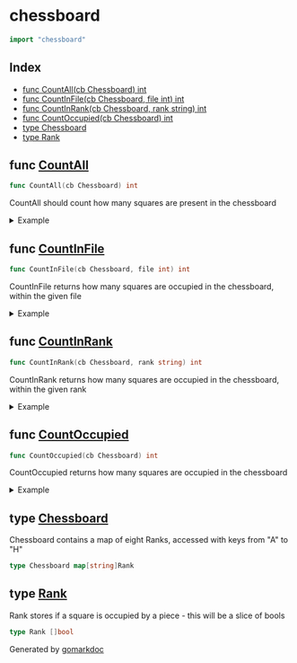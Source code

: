 <!-- Code generated by gomarkdoc. DO NOT EDIT -->

# chessboard

```go
import "chessboard"
```

## Index

- [func CountAll(cb Chessboard) int](<#func-countall>)
- [func CountInFile(cb Chessboard, file int) int](<#func-countinfile>)
- [func CountInRank(cb Chessboard, rank string) int](<#func-countinrank>)
- [func CountOccupied(cb Chessboard) int](<#func-countoccupied>)
- [type Chessboard](<#type-chessboard>)
- [type Rank](<#type-rank>)


## func [CountAll](<https://github.com/vpayno/exercism-workspace/blob/main/go/chessboard/chessboard.go#L38>)

```go
func CountAll(cb Chessboard) int
```

CountAll should count how many squares are present in the chessboard

<details><summary>Example</summary>
<p>

```go
{
	board := newChessboard()

	fmt.Println(CountAll(board))

}
```

#### Output

```
64
```

</p>
</details>

## func [CountInFile](<https://github.com/vpayno/exercism-workspace/blob/main/go/chessboard/chessboard.go#L25>)

```go
func CountInFile(cb Chessboard, file int) int
```

CountInFile returns how many squares are occupied in the chessboard\, within the given file

<details><summary>Example</summary>
<p>

```go
{
	board := newChessboard()

	fmt.Println(CountInFile(board, 2))

}
```

#### Output

```
1
```

</p>
</details>

## func [CountInRank](<https://github.com/vpayno/exercism-workspace/blob/main/go/chessboard/chessboard.go#L11>)

```go
func CountInRank(cb Chessboard, rank string) int
```

CountInRank returns how many squares are occupied in the chessboard\, within the given rank

<details><summary>Example</summary>
<p>

```go
{
	board := newChessboard()

	fmt.Println(CountInRank(board, "A"))

}
```

#### Output

```
3
```

</p>
</details>

## func [CountOccupied](<https://github.com/vpayno/exercism-workspace/blob/main/go/chessboard/chessboard.go#L51>)

```go
func CountOccupied(cb Chessboard) int
```

CountOccupied returns how many squares are occupied in the chessboard

<details><summary>Example</summary>
<p>

```go
{
	board := newChessboard()

	fmt.Println(CountOccupied(board))

}
```

#### Output

```
15
```

</p>
</details>

## type [Chessboard](<https://github.com/vpayno/exercism-workspace/blob/main/go/chessboard/chessboard.go#L7>)

Chessboard contains a map of eight Ranks\, accessed with keys from "A" to "H"

```go
type Chessboard map[string]Rank
```

## type [Rank](<https://github.com/vpayno/exercism-workspace/blob/main/go/chessboard/chessboard.go#L4>)

Rank stores if a square is occupied by a piece \- this will be a slice of bools

```go
type Rank []bool
```



Generated by [gomarkdoc](<https://github.com/princjef/gomarkdoc>)
